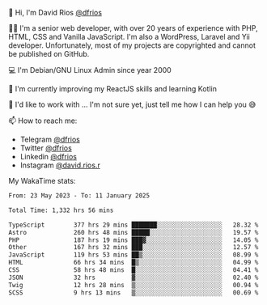👋 Hi, I'm David Rios [@dfrios](https://github.com/dfrios)

👨‍💻 I'm a senior web developer, with over 20 years of experience with PHP, HTML, CSS and Vanilla JavaScript. I'm also a WordPress, Laravel and Yii developer. Unfortunately, most of my projects are copyrighted and cannot be published on GitHub.

💻 I'm Debian/GNU Linux Admin since year 2000

🌱 I'm currently improving my ReactJS skills and learning Kotlin

💞️ I'd like to work with ... I'm not sure yet, just tell me how I can help you 😅


📫 How to reach me:
* Telegram [@dfrios](https://t.me/dfrios)
* Twitter [@dfrios](https://twitter.com/dfrios)
* Linkedin [@dfrios](https://linkedin.com/in/dfrios)
* Instagram [@david.rios.r](https://instagram.com/david.rios.r)



My WakaTime stats:
<!--START_SECTION:waka-->

```txt
From: 23 May 2023 - To: 11 January 2025

Total Time: 1,332 hrs 56 mins

TypeScript        377 hrs 29 mins ███████░░░░░░░░░░░░░░░░░░   28.32 %
Astro             260 hrs 48 mins █████░░░░░░░░░░░░░░░░░░░░   19.57 %
PHP               187 hrs 19 mins ███▓░░░░░░░░░░░░░░░░░░░░░   14.05 %
Other             167 hrs 32 mins ███░░░░░░░░░░░░░░░░░░░░░░   12.57 %
JavaScript        119 hrs 53 mins ██▒░░░░░░░░░░░░░░░░░░░░░░   08.99 %
HTML              66 hrs 34 mins  █▒░░░░░░░░░░░░░░░░░░░░░░░   04.99 %
CSS               58 hrs 48 mins  █░░░░░░░░░░░░░░░░░░░░░░░░   04.41 %
JSON              32 hrs          ▓░░░░░░░░░░░░░░░░░░░░░░░░   02.40 %
Twig              12 hrs 28 mins  ▒░░░░░░░░░░░░░░░░░░░░░░░░   00.94 %
SCSS              9 hrs 13 mins   ▒░░░░░░░░░░░░░░░░░░░░░░░░   00.69 %
```

<!--END_SECTION:waka-->
